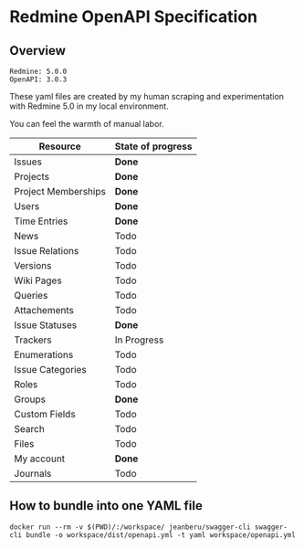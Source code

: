 # Redmine OpenAPI Specification

## Overview

```
Redmine: 5.0.0
OpenAPI: 3.0.3
```

These yaml files are created by my human scraping and experimentation with Redmine 5.0 in my local environment.

You can feel the warmth of manual labor.

Resource | State of progress
-- | --
Issues | **Done**
Projects | **Done**
Project Memberships | **Done**
Users | **Done**
Time Entries | **Done**
News | Todo
Issue Relations | Todo
Versions | Todo
Wiki Pages | Todo
Queries | Todo
Attachements | Todo
Issue Statuses | **Done**
Trackers | In Progress
Enumerations | Todo
Issue Categories | Todo
Roles | Todo
Groups | **Done**
Custom Fields | Todo
Search | Todo
Files | Todo
My account | **Done**
Journals | Todo

## How to bundle into one YAML file

```
docker run --rm -v $(PWD)/:/workspace/ jeanberu/swagger-cli swagger-cli bundle -o workspace/dist/openapi.yml -t yaml workspace/openapi.yml
```